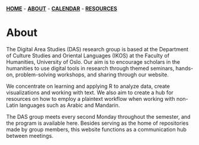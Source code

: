 [**HOME**](/index.md) - [**ABOUT**](/about.md) - [**CALENDAR**](calendar.md) - [**RESOURCES**](/resources.md)

# About

The Digital Area Studies (DAS) research group is based at the Department of Culture Studies and Oriental Languages (IKOS) at the Faculty of Humanities, University of Oslo. Our aim is to encourage scholars in the humanities to use digital tools in research through themed seminars, hands-on, problem-solving workshops, and sharing through our website. 

We concentrate on learning and applying R to analyze data, create visualizations and working with text. We also aim to create a hub for resources on how to employ a plaintext workflow when working with non-Latin languages such as Arabic and Mandarin.

The DAS group meets every second Monday throughout the semester, and the program is available here. Besides serving as the home of repositories made by group members, this website functions as a communication hub between meetings.
